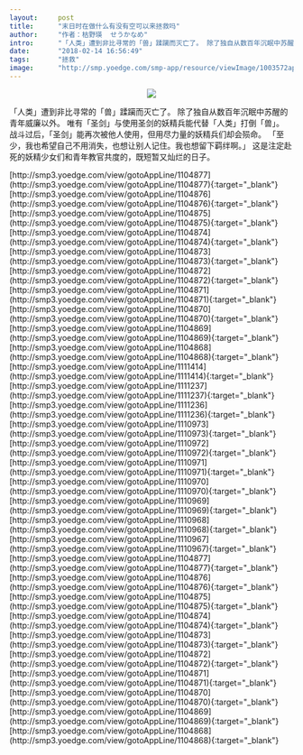 ```yaml
---
layout:     post
title:      "末日时在做什么有没有空可以来拯救吗"
author:     "作者：枯野瑛  せうかなめ"
intro:      "「人类」遭到非比寻常的「兽」蹂躏而灭亡了。 除了独自从数百年沉眠中苏醒的青年威廉以外。 唯有「圣剑」与使用圣剑的妖精兵能代替「人类」打倒「兽」。 战斗过后，「圣剑」能再次被他人使用，但用尽力量的妖精兵们却会殒命。 「至少，我也希望自己不用消失，也想让别人记住。我也想留下羁绊啊。」 这是注定赴死的妖精少女们和青年教官共度的，既短暂又灿烂的日子。"
date:       "2018-02-14 16:56:49"
tags:       "拯救"
image:      "http://smp.yoedge.com/smp-app/resource/viewImage/1003572appline.png"
---
```

<div style="text-align: center">
<p><img src="http://smp.yoedge.com/smp-app/resource/viewImage/1003572appline.png"/></p>
</div>
<p class="post-meta">
<span>「人类」遭到非比寻常的「兽」蹂躏而灭亡了。 除了独自从数百年沉眠中苏醒的青年威廉以外。 唯有「圣剑」与使用圣剑的妖精兵能代替「人类」打倒「兽」。 战斗过后，「圣剑」能再次被他人使用，但用尽力量的妖精兵们却会殒命。 「至少，我也希望自己不用消失，也想让别人记住。我也想留下羁绊啊。」 这是注定赴死的妖精少女们和青年教官共度的，既短暂又灿烂的日子。</span>
</p>
[http://smp3.yoedge.com/view/gotoAppLine/1104877](http://smp3.yoedge.com/view/gotoAppLine/1104877){:target="_blank"}
[http://smp3.yoedge.com/view/gotoAppLine/1104876](http://smp3.yoedge.com/view/gotoAppLine/1104876){:target="_blank"}
[http://smp3.yoedge.com/view/gotoAppLine/1104875](http://smp3.yoedge.com/view/gotoAppLine/1104875){:target="_blank"}
[http://smp3.yoedge.com/view/gotoAppLine/1104874](http://smp3.yoedge.com/view/gotoAppLine/1104874){:target="_blank"}
[http://smp3.yoedge.com/view/gotoAppLine/1104873](http://smp3.yoedge.com/view/gotoAppLine/1104873){:target="_blank"}
[http://smp3.yoedge.com/view/gotoAppLine/1104872](http://smp3.yoedge.com/view/gotoAppLine/1104872){:target="_blank"}
[http://smp3.yoedge.com/view/gotoAppLine/1104871](http://smp3.yoedge.com/view/gotoAppLine/1104871){:target="_blank"}
[http://smp3.yoedge.com/view/gotoAppLine/1104870](http://smp3.yoedge.com/view/gotoAppLine/1104870){:target="_blank"}
[http://smp3.yoedge.com/view/gotoAppLine/1104869](http://smp3.yoedge.com/view/gotoAppLine/1104869){:target="_blank"}
[http://smp3.yoedge.com/view/gotoAppLine/1104868](http://smp3.yoedge.com/view/gotoAppLine/1104868){:target="_blank"}
[http://smp3.yoedge.com/view/gotoAppLine/1111414](http://smp3.yoedge.com/view/gotoAppLine/1111414){:target="_blank"}
[http://smp3.yoedge.com/view/gotoAppLine/1111237](http://smp3.yoedge.com/view/gotoAppLine/1111237){:target="_blank"}
[http://smp3.yoedge.com/view/gotoAppLine/1111236](http://smp3.yoedge.com/view/gotoAppLine/1111236){:target="_blank"}
[http://smp3.yoedge.com/view/gotoAppLine/1110973](http://smp3.yoedge.com/view/gotoAppLine/1110973){:target="_blank"}
[http://smp3.yoedge.com/view/gotoAppLine/1110972](http://smp3.yoedge.com/view/gotoAppLine/1110972){:target="_blank"}
[http://smp3.yoedge.com/view/gotoAppLine/1110971](http://smp3.yoedge.com/view/gotoAppLine/1110971){:target="_blank"}
[http://smp3.yoedge.com/view/gotoAppLine/1110970](http://smp3.yoedge.com/view/gotoAppLine/1110970){:target="_blank"}
[http://smp3.yoedge.com/view/gotoAppLine/1110969](http://smp3.yoedge.com/view/gotoAppLine/1110969){:target="_blank"}
[http://smp3.yoedge.com/view/gotoAppLine/1110968](http://smp3.yoedge.com/view/gotoAppLine/1110968){:target="_blank"}
[http://smp3.yoedge.com/view/gotoAppLine/1110967](http://smp3.yoedge.com/view/gotoAppLine/1110967){:target="_blank"}
[http://smp3.yoedge.com/view/gotoAppLine/1104877](http://smp3.yoedge.com/view/gotoAppLine/1104877){:target="_blank"}
[http://smp3.yoedge.com/view/gotoAppLine/1104876](http://smp3.yoedge.com/view/gotoAppLine/1104876){:target="_blank"}
[http://smp3.yoedge.com/view/gotoAppLine/1104875](http://smp3.yoedge.com/view/gotoAppLine/1104875){:target="_blank"}
[http://smp3.yoedge.com/view/gotoAppLine/1104874](http://smp3.yoedge.com/view/gotoAppLine/1104874){:target="_blank"}
[http://smp3.yoedge.com/view/gotoAppLine/1104873](http://smp3.yoedge.com/view/gotoAppLine/1104873){:target="_blank"}
[http://smp3.yoedge.com/view/gotoAppLine/1104872](http://smp3.yoedge.com/view/gotoAppLine/1104872){:target="_blank"}
[http://smp3.yoedge.com/view/gotoAppLine/1104871](http://smp3.yoedge.com/view/gotoAppLine/1104871){:target="_blank"}
[http://smp3.yoedge.com/view/gotoAppLine/1104870](http://smp3.yoedge.com/view/gotoAppLine/1104870){:target="_blank"}
[http://smp3.yoedge.com/view/gotoAppLine/1104869](http://smp3.yoedge.com/view/gotoAppLine/1104869){:target="_blank"}
[http://smp3.yoedge.com/view/gotoAppLine/1104868](http://smp3.yoedge.com/view/gotoAppLine/1104868){:target="_blank"}


